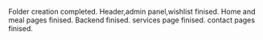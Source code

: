 Folder creation completed.
Header,admin panel,wishlist finised.
Home and meal pages finised.
Backend finised.
services page finised.
contact pages finised.
